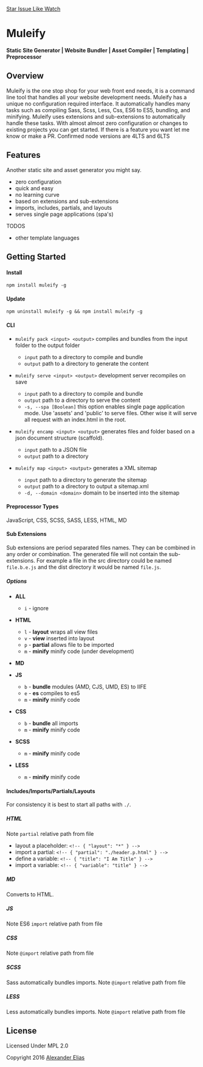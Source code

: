 [Star Issue Like Watch](https://github.com/AlexanderElias/muleify)

# Muleify #
**Static Site Generator | Website Bundler | Asset Compiler | Templating | Preprocessor**

## Overview ##
Muleify is the one stop shop for your web front end needs, it is a command line tool that handles all your website development needs. Muleify has a unique no configuration required interface. It automatically handles many tasks such as compiling Sass, Scss, Less, Css, ES6 to ES5, bundling, and minifying. Muleify uses extensions and sub-extensions to automatically handle these tasks. With almost almost zero configuration or changes to existing projects you can get started. If there is a feature you want let me know or make a PR. Confirmed node versions are 4LTS and 6LTS


## Features ##
Another static site and asset generator you might say.
- zero configuration
- quick and easy
- no learning curve
- based on extensions and sub-extensions
- imports, includes, partials, and layouts
- serves single page applications (spa's)

TODOS
- other template languages

## Getting Started ##

#### Install ####
`npm install muleify -g`


#### Update ####
`npm uninstall muleify -g && npm install muleify -g`



#### CLI ####
- `muleify pack <input> <output>` compiles and bundles from the input folder to the output folder
	- `input` path to a directory to compile and bundle
	- `output` path to a directory to generate the content

- `muleify serve <input> <output>` development server recompiles on save
	- `input` path to a directory to compile and bundle
	- `output` path to a directory to serve the content
	- `-s, --spa [Boolean]` this option enables single page application mode. Use 'assets' and 'public' to serve files. Other wise it will serve all request with an index.html in the root.

- `muleify encamp <input> <output>` generates files and folder based on a json document structure (scaffold).
	- `input` path to a JSON file
	- `output` path to a directory
- `muleify map <input> <output>` generates a XML sitemap
	- `input` path to a directory to generate the sitemap
	- `output` path to a directory to output a sitemap.xml
	- `-d, --domain <domain>` domain to be inserted into the sitemap

#### Preprocessor Types ####
JavaScript, CSS, SCSS, SASS, LESS, HTML, MD

#### Sub Extensions ####
Sub extensions are period separated files names. They can be combined in any order or combination. The generated file will not contain the sub-extensions. For example a file in the src directory could be named `file.b.e.js` and the dist directory it would be named `file.js`.

##### Options #####
- **ALL**
	- `i` - ignore
- **HTML**
	- `l` - **layout** wraps all view files
	- `v` - **view** inserted into layout
	- `p` - **partial** allows file to be imported
	- `m` - **minify** minify code (under development)
- **MD**

- **JS**
	- `b` - **bundle** modules (AMD, CJS, UMD, ES) to IIFE
	- `e` - **es** compiles to es5
	- `m` - **minify** minify code
- **CSS**
	- `b` - **bundle** all imports
	- `m` - **minify** minify code
- **SCSS**
	- `m` - **minify** minify code
- **LESS**
	- `m` - **minify** minify code

#### Includes/Imports/Partials/Layouts ####
For consistency it is best to start all paths with `./`.

##### HTML #####
Note `partial` relative path from file

- layout a placeholder: `<!-- { "layout": "*" } -->`
- import a partial: `<!-- { "partial": "./header.p.html" } -->`
- define a variable: `<!-- { "title": "I Am Title" } -->`
- import a variable: `<!-- { "variable": "title" } -->`

##### MD #####
Converts to HTML.

##### JS #####
Note ES6 `import` relative path from file

##### CSS #####
Note `@import` relative path from file

##### SCSS #####
Sass automatically bundles imports.
Note `@import` relative path from file

##### LESS #####
Less automatically bundles imports.
Note `@import` relative path from file


## License ##
Licensed Under MPL 2.0

Copyright 2016 [Alexander Elias](https://github.com/AlexanderElias/)
